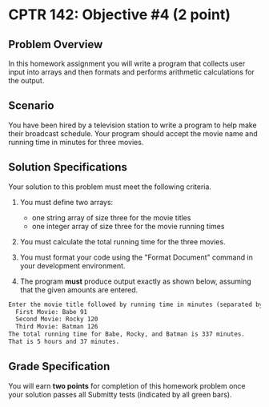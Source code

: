 # CPTR 142: Objective #4 (2 point)

## Problem Overview

In this homework assignment you will write a program that collects user input into arrays and then formats and performs arithmetic calculations for the output.

## Scenario

You have been hired by a television station to write a program to help make their broadcast schedule.
Your program should accept the movie name and running time in minutes for three movies.

## Solution Specifications

Your solution to this problem must meet the following criteria.

1. You must define two arrays:

    * one string array of size three for the movie titles
    * one integer array of size three for the movie running times

1. You must calculate the total running time for the three movies.

1. You must format your code using the "Format Document" command in your development environment.

1. The program **must** produce output exactly as shown below, assuming that the given amounts are entered.

```html
Enter the movie title followed by running time in minutes (separated by a space):
  First Movie: Babe 91
  Second Movie: Rocky 120
  Third Movie: Batman 126
The total running time for Babe, Rocky, and Batman is 337 minutes.
That is 5 hours and 37 minutes.
```

## Grade Specification

You will earn **two points** for completion of this homework problem once your solution passes all Submitty tests (indicated by all green bars).
